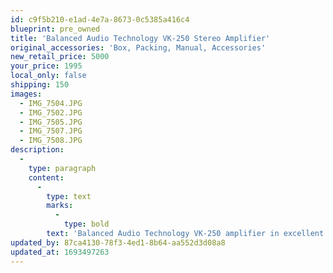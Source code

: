 ```yaml
---
id: c9f5b210-e1ad-4e7a-8673-0c5385a416c4
blueprint: pre_owned
title: 'Balanced Audio Technology VK-250 Stereo Amplifier'
original_accessories: 'Box, Packing, Manual, Accessories'
new_retail_price: 5000
your_price: 1995
local_only: false
shipping: 150
images:
  - IMG_7504.JPG
  - IMG_7502.JPG
  - IMG_7505.JPG
  - IMG_7507.JPG
  - IMG_7508.JPG
description:
  -
    type: paragraph
    content:
      -
        type: text
        marks:
          -
            type: bold
        text: 'Balanced Audio Technology VK-250 amplifier in excellent physical and functional condition with original box, packing and accessories. Unit sold as new for $5,000.00'
updated_by: 87ca4130-78f3-4ed1-8b64-aa552d3d08a8
updated_at: 1693497263
---
```

